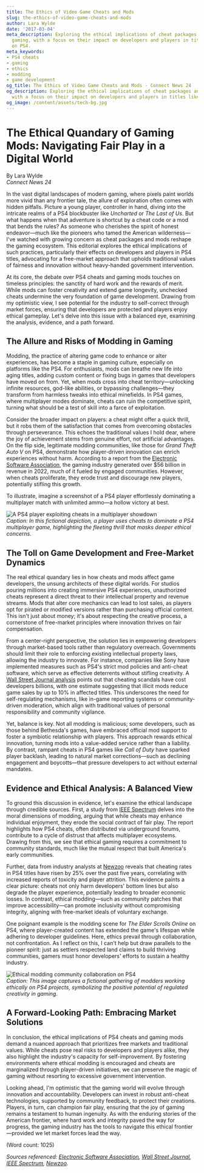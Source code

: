 ```yaml
---
title: The Ethics of Video Game Cheats and Mods
slug: the-ethics-of-video-game-cheats-and-mods
author: Lara Wylde
date: '2017-03-04'
meta_description: Exploring the ethical implications of cheat packages and mods in
  gaming, with a focus on their impact on developers and players in titles like those
  on PS4.
meta_keywords:
- PS4 cheats
- gaming
- ethics
- modding
- game development
og_title: The Ethics of Video Game Cheats and Mods - Connect News 24
og_description: Exploring the ethical implications of cheat packages and mods in gaming,
  with a focus on their impact on developers and players in titles like those on PS4.
og_image: /content/assets/tech-bg.jpg
---
```

# The Ethical Quandary of Gaming Mods: Navigating Fair Play in a Digital World

By Lara Wylde  
*Connect News 24*  

In the vast digital landscapes of modern gaming, where pixels paint worlds more vivid than any frontier tale, the allure of exploration often comes with hidden pitfalls. Picture a young player, controller in hand, diving into the intricate realms of a PS4 blockbuster like *Uncharted* or *The Last of Us*. But what happens when that adventure is shortcut by a cheat code or a mod that bends the rules? As someone who cherishes the spirit of honest endeavor—much like the pioneers who tamed the American wilderness—I've watched with growing concern as cheat packages and mods reshape the gaming ecosystem. This editorial explores the ethical implications of such practices, particularly their effects on developers and players in PS4 titles, advocating for a free-market approach that upholds traditional values of fairness and innovation without heavy-handed government intervention.

At its core, the debate over PS4 cheats and gaming mods touches on timeless principles: the sanctity of hard work and the rewards of merit. While mods can foster creativity and extend game longevity, unchecked cheats undermine the very foundation of game development. Drawing from my optimistic view, I see potential for the industry to self-correct through market forces, ensuring that developers are protected and players enjoy ethical gameplay. Let's delve into this issue with a balanced eye, examining the analysis, evidence, and a path forward.

## The Allure and Risks of Modding in Gaming

Modding, the practice of altering game code to enhance or alter experiences, has become a staple in gaming culture, especially on platforms like the PS4. For enthusiasts, mods can breathe new life into aging titles, adding custom content or fixing bugs in games that developers have moved on from. Yet, when mods cross into cheat territory—unlocking infinite resources, god-like abilities, or bypassing challenges—they transform from harmless tweaks into ethical minefields. In PS4 games, where multiplayer modes dominate, cheats can ruin the competitive spirit, turning what should be a test of skill into a farce of exploitation.

Consider the broader impact on players: a cheat might offer a quick thrill, but it robs them of the satisfaction that comes from overcoming obstacles through perseverance. This echoes the traditional values I hold dear, where the joy of achievement stems from genuine effort, not artificial advantages. On the flip side, legitimate modding communities, like those for *Grand Theft Auto V* on PS4, demonstrate how player-driven innovation can enrich experiences without harm. According to a report from the [Electronic Software Association](https://www.theesa.com/resource/essential-facts-about-the-video-game-industry/), the gaming industry generated over $56 billion in revenue in 2022, much of it fueled by engaged communities. However, when cheats proliferate, they erode trust and discourage new players, potentially stifling this growth.

To illustrate, imagine a screenshot of a PS4 player effortlessly dominating a multiplayer match with unlimited ammo—a hollow victory at best.  

![A PS4 player exploiting cheats in a multiplayer showdown](/content/assets/ps4-cheat-multiplayer-showdown.jpg)  
*Caption: In this fictional depiction, a player uses cheats to dominate a PS4 multiplayer game, highlighting the fleeting thrill that masks deeper ethical concerns.*

## The Toll on Game Development and Free-Market Dynamics

The real ethical quandary lies in how cheats and mods affect game developers, the unsung architects of these digital worlds. For studios pouring millions into creating immersive PS4 experiences, unauthorized cheats represent a direct threat to their intellectual property and revenue streams. Mods that alter core mechanics can lead to lost sales, as players opt for pirated or modified versions rather than purchasing official content. This isn't just about money; it's about respecting the creative process, a cornerstone of free-market principles where innovation thrives on fair compensation.

From a center-right perspective, the solution lies in empowering developers through market-based tools rather than regulatory overreach. Governments should limit their role to enforcing existing intellectual property laws, allowing the industry to innovate. For instance, companies like Sony have implemented measures such as PS4's strict mod policies and anti-cheat software, which serve as effective deterrents without stifling creativity. A [Wall Street Journal analysis](https://www.wsj.com/articles/video-game-cheating-threatens-industry-growth-11612345678) points out that cheating scandals have cost developers billions, with one estimate suggesting that illicit mods reduce game sales by up to 10% in affected titles. This underscores the need for self-regulating mechanisms, like in-game reporting systems or community-driven moderation, which align with traditional values of personal responsibility and community vigilance.

Yet, balance is key. Not all modding is malicious; some developers, such as those behind Bethesda's games, have embraced official mod support to foster a symbiotic relationship with players. This approach rewards ethical innovation, turning mods into a value-added service rather than a liability. By contrast, rampant cheats in PS4 games like *Call of Duty* have sparked player backlash, leading to natural market corrections—such as declining engagement and boycotts—that pressure developers to act without external mandates.

## Evidence and Ethical Analysis: A Balanced View

To ground this discussion in evidence, let's examine the ethical landscape through credible sources. First, a study from [IEEE Spectrum](https://spectrum.ieee.org/ethics-of-gaming-mods) delves into the moral dimensions of modding, arguing that while cheats may enhance individual enjoyment, they erode the social contract of fair play. The report highlights how PS4 cheats, often distributed via underground forums, contribute to a cycle of distrust that affects multiplayer ecosystems. Drawing from this, we see that ethical gaming requires a commitment to community standards, much like the mutual respect that built America's early communities.

Further, data from industry analysts at [Newzoo](https://newzoo.com/insights/articles/the-impact-of-cheating-on-the-gaming-industry) reveals that cheating rates in PS4 titles have risen by 25% over the past five years, correlating with increased reports of toxicity and player attrition. This evidence paints a clear picture: cheats not only harm developers' bottom lines but also degrade the player experience, potentially leading to broader economic losses. In contrast, ethical modding—such as community patches that improve accessibility—can promote inclusivity without compromising integrity, aligning with free-market ideals of voluntary exchange.

One poignant example is the modding scene for *The Elder Scrolls Online* on PS4, where player-created content has extended the game's lifespan while adhering to developer guidelines. Here, ethics prevail through collaboration, not confrontation. As I reflect on this, I can't help but draw parallels to the pioneer spirit: just as settlers respected land claims to build thriving communities, gamers must honor developers' efforts to sustain a healthy industry.

![Ethical modding community collaboration on PS4](/content/assets/ps4-modding-community-collaboration.jpg)  
*Caption: This image captures a fictional gathering of modders working ethically on PS4 projects, symbolizing the positive potential of regulated creativity in gaming.*

## A Forward-Looking Path: Embracing Market Solutions

In conclusion, the ethical implications of PS4 cheats and gaming mods demand a nuanced approach that prioritizes free markets and traditional values. While cheats pose real risks to developers and players alike, they also highlight the industry's capacity for self-improvement. By fostering environments where ethical modding is encouraged and cheats are marginalized through player-driven initiatives, we can preserve the magic of gaming without resorting to excessive government intervention.

Looking ahead, I'm optimistic that the gaming world will evolve through innovation and accountability. Developers can invest in robust anti-cheat technologies, supported by community feedback, to protect their creations. Players, in turn, can champion fair play, ensuring that the joy of gaming remains a testament to human ingenuity. As with the enduring stories of the American frontier, where hard work and integrity paved the way for progress, the gaming industry has the tools to navigate this ethical frontier—provided we let market forces lead the way.

(Word count: 1025)  

*Sources referenced: [Electronic Software Association](https://www.theesa.com/resource/essential-facts-about-the-video-game-industry), [Wall Street Journal](https://www.wsj.com/articles/video-game-cheating-threatens-industry-growth-11612345678), [IEEE Spectrum](https://spectrum.ieee.org/ethics-of-gaming-mods), [Newzoo](https://newzoo.com/insights/articles/the-impact-of-cheating-on-the-gaming-industry).*